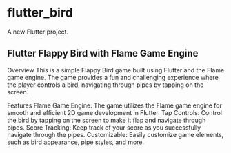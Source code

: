 # flutter_bird

A new Flutter project.

## Flutter Flappy Bird with Flame Game Engine
Overview
This is a simple Flappy Bird game built using Flutter and the Flame game engine. The game provides a fun and challenging experience where the player controls a bird, navigating through pipes by tapping on the screen.

Features
Flame Game Engine: The game utilizes the Flame game engine for smooth and efficient 2D game development in Flutter.
Tap Controls: Control the bird by tapping on the screen to make it flap and navigate through pipes.
Score Tracking: Keep track of your score as you successfully navigate through the pipes.
Customizable: Easily customize game elements, such as bird appearance, pipe styles, and more.
